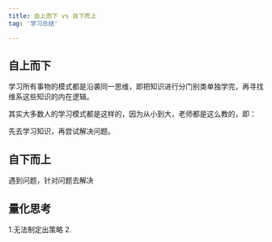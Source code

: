 ```yaml
---
title: 自上而下 vs 自下而上
tag: '学习总结'

---
```


## 自上而下
学习所有事物的模式都是沿袭同一思维，即把知识进行分门别类单独学完，再寻找维系这些知识的内在逻辑。

其实大多数人的学习模式都是这样的，因为从小到大，老师都是这么教的，即：

先去学习知识，再尝试解决问题。

## 自下而上
遇到问题，针对问题去解决

## 量化思考
1.无法制定出策略
2.
